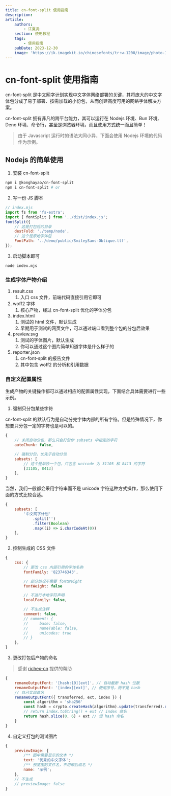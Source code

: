 ```yaml
---
title: cn-font-split 使用指南
description:
article:
    authors:
        - 江夏尧
    section: 使用教程
    tags:
        - 使用指南
    pubDate: 2023-12-30
    image: 'https://ik.imagekit.io/chinesefonts/tr:w-1200/image/photo-1508804185872-d7badad00f7d.jfif'
---
```


# cn-font-split 使用指南

cn-font-split 是中文网字计划实现中文字体网络部署的关键，其将庞大的中文字体包分成了易于部署、按需加载的小份包，从而创建高度可用的网络字体解决方案。

cn-font-split 拥有非凡的跨平台能力，其可以运行在 Nodejs 环境、Bun 环境、Deno 环境、命令行，甚至是浏览器环境，而且使用方式统一而且简单！

> 由于 Javascript 运行时的语法大同小异，下面会使用 Nodejs 环境的代码作为示例。

## Nodejs 的简单使用

1. 安装 cn-font-split

```sh
npm i @konghayao/cn-font-split
npm i cn-font-split # or
```

2. 写一份 JS 脚本

```js
// index.mjs
import fs from 'fs-extra';
import { fontSplit } from '../dist/index.js';
fontSplit({
    // 这是打包后的目录
    destFold: './temp/node',
    // 这个是原始字体包
    FontPath: '../demo/public/SmileySans-Oblique.ttf',
});
```

3. 启动脚本即可

```sh
node index.mjs
```

### 生成字体产物介绍

1. result.css
    1. 入口 css 文件，前端代码直接引用它即可
2. woff2 字体
    1. 核心产物，经过 cn-font-split 优化的字体分包
3. index.html
    1. 测试的 html 文件，默认生成
    2. 早期用于测试的网页文件，可以通过端口看到整个包的分包后效果
4. preview.svg
    1. 测试的字体图片，默认生成
    2. 你可以通过这个图片简单知道字体是什么样子的
5. reporter.json
    1. cn-font-split 的报告文件
    2. 其中包含 woff2 的分析和引用数据

### 自定义配置属性

生成产物的关键操作都可以通过相应的配置属性实现，下面结合具体需要进行一些示例。

1. 强制只分包某些字符

cn-font-split 的默认行为是自动分完字体内部的所有字符。但是特殊情况下，你想要只分包一定的字符也是可以的。

```js
{
    // 关闭自动分包，那么只会打包你 subsets 中指定的字符
    autoChunk: false,

    // 强制分包，优先于自动分包
    subsets: [
        // 这个是单独一个包，只包含 unicode 为 31105 和 8413 的字符
        [31105, 8413]
    ],
}
```

当然，我们一般都会采用字符串而不是 unicode 字符这种方式操作，那么使用下面的方式比较合适。

```js
{
    subsets: [
        '中文网字计划'
            .split('')
            .filter(Boolean)
            .map((i) => i.charCodeAt(0))
    ],
}
```

2. 控制生成的 CSS 文件

```js
{
    css: {
        // 更改 css 内部引用的字体名称
        fontFamily: '823746343',

        // 部分情况不需要 fontWeight
        fontWeight: false

        // 不进行本地字符声明
        localFamily: false,

        // 不生成注释
        comment: false,
        // comment: {
        //     base: false,
        //     nameTable: false,
        //     unicodes: true
        // }
    },
}
```

3. 更改打包后产物的命名

> 感谢 [richex-cn](https://github.com/richex-cn) 提供的帮助

```js
{
    renameOutputFont: '[hash:10][ext]', // 自动截断 hash 位数
    renameOutputFont: '[index][ext]', // 使用序号，而不是 hash
    // 自己实现命名
    renameOutputFont({ transferred, ext, index }) {
        const algorithm = 'sha256'
        const hash = crypto.createHash(algorithm).update(transferred).digest('hex')
        // return index.toString() + ext // index 命名
        return hash.slice(0, 6) + ext // 短 hash 命名
    }
}
```

4. 自定义打包的测试图片

```js
{
    previewImage: {
        /** 图中需要显示的文本 */
        text: '优秀的中文字体';
        /** 预览图的文件名，不用带后缀名 */
        name: '示例';
    },
    // 不生成
    // previewImage: false
}
```
